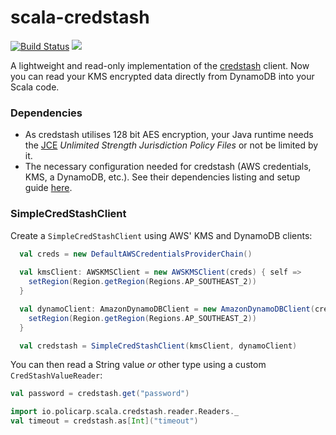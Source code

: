 # scala-credstash

[![Build Status](https://travis-ci.org/kdrakon/scala-credstash.svg?branch=master)](https://travis-ci.org/kdrakon/scala-credstash)
[![](https://jitpack.io/v/kdrakon/scala-credstash.svg)](https://jitpack.io/#kdrakon/scala-credstash)

A lightweight and read-only implementation of the [credstash](https://github.com/fugue/credstash) client. Now you can read your KMS encrypted data directly from DynamoDB into your Scala code.

### Dependencies
- As credstash utilises 128 bit AES encryption, your Java runtime needs the [JCE](https://en.wikipedia.org/wiki/Java_Cryptography_Extension) _Unlimited Strength Jurisdiction Policy Files_ or not be limited by it.
- The necessary configuration needed for credstash (AWS credentials, KMS, a DynamoDB, etc.). See their dependencies listing and setup guide [here](https://github.com/fugue/credstash#dependencies).

### SimpleCredStashClient
Create a `SimpleCredStashClient` using AWS' KMS and DynamoDB clients:

```scala
  val creds = new DefaultAWSCredentialsProviderChain()
  
  val kmsClient: AWSKMSClient = new AWSKMSClient(creds) { self =>
    setRegion(Region.getRegion(Regions.AP_SOUTHEAST_2))
  }

  val dynamoClient: AmazonDynamoDBClient = new AmazonDynamoDBClient(creds) { self =>
    setRegion(Region.getRegion(Regions.AP_SOUTHEAST_2))
  }

  val credstash = SimpleCredStashClient(kmsClient, dynamoClient)
```
You can then read a String value *or* other type using a custom `CredStashValueReader`:
```scala
val password = credstash.get("password")

import io.policarp.scala.credstash.reader.Readers._
val timeout = credstash.as[Int]("timeout")
```
